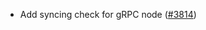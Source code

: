 - Add syncing check for gRPC node ([#3814])

[#3814]: https://github.com/informalsystems/ibc-rs/issues/3814
